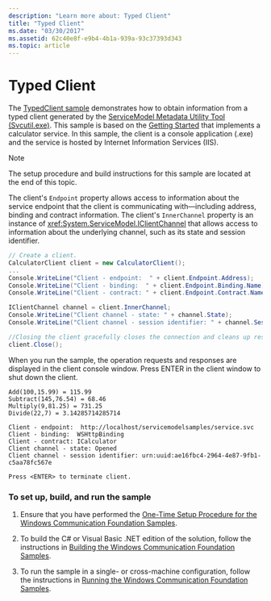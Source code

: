 ```yaml
---
description: "Learn more about: Typed Client"
title: "Typed Client"
ms.date: "03/30/2017"
ms.assetid: 62c40e8f-e9b4-4b1a-939a-93c37393d343
ms.topic: article
---
```

# Typed Client

The [TypedClient sample](https://github.com/dotnet/samples/tree/main/framework/wcf) demonstrates how to obtain information from a typed client generated by the [ServiceModel Metadata Utility Tool (Svcutil.exe)](../servicemodel-metadata-utility-tool-svcutil-exe.md). This sample is based on the [Getting Started](getting-started-sample.md) that implements a calculator service. In this sample, the client is a console application (.exe) and the service is hosted by Internet Information Services (IIS).

> [!NOTE]
> The setup procedure and build instructions for this sample are located at the end of this topic.

The client's `Endpoint` property allows access to information about the service endpoint that the client is communicating with—including address, binding and contract information. The client's `InnerChannel` property is an instance of <xref:System.ServiceModel.IClientChannel> that allows access to information about the underlying channel, such as its state and session identifier.

```csharp
// Create a client.
CalculatorClient client = new CalculatorClient();
...
Console.WriteLine("Client - endpoint:  " + client.Endpoint.Address);
Console.WriteLine("Client - binding:  " + client.Endpoint.Binding.Name);
Console.WriteLine("Client - contract: " + client.Endpoint.Contract.Name);

IClientChannel channel = client.InnerChannel;
Console.WriteLine("Client channel - state: " + channel.State);
Console.WriteLine("Client channel - session identifier: " + channel.SessionId);

//Closing the client gracefully closes the connection and cleans up resources.
client.Close();
```

When you run the sample, the operation requests and responses are displayed in the client console window. Press ENTER in the client window to shut down the client.

```console
Add(100,15.99) = 115.99
Subtract(145,76.54) = 68.46
Multiply(9,81.25) = 731.25
Divide(22,7) = 3.14285714285714

Client - endpoint:  http://localhost/servicemodelsamples/service.svc
Client - binding:  WSHttpBinding
Client - contract: ICalculator
Client channel - state: Opened
Client channel - session identifier: urn:uuid:ae16fbc4-2964-4e87-9fb1-c5aa78fc567e

Press <ENTER> to terminate client.
```

### To set up, build, and run the sample

1. Ensure that you have performed the [One-Time Setup Procedure for the Windows Communication Foundation Samples](one-time-setup-procedure-for-the-wcf-samples.md).

2. To build the C# or Visual Basic .NET edition of the solution, follow the instructions in [Building the Windows Communication Foundation Samples](building-the-samples.md).

3. To run the sample in a single- or cross-machine configuration, follow the instructions in [Running the Windows Communication Foundation Samples](running-the-samples.md).

